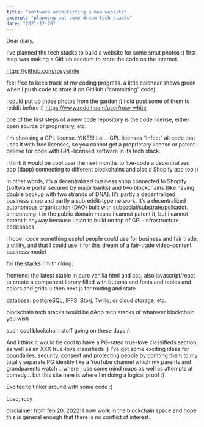 ```yaml
---
title: "software architecting a new website"
excerpt: "planning out some dream tech stacks"
date: "2021-12-20"
---
```


Dear diary,

I’ve planned the tech stacks to build a website for some smut photos :) first step was making a GitHub account to store the code on the internet.

https://github.com/rosywhite

feel free to keep track of my coding progress. a little calendar shows green when I push code to store it on GitHub (“committing” code).

i could put up those photos from the garden :) i did post some of them to reddit before :) https://www.reddit.com/user/rosy_white

one of the first steps of a new code repository is the code license, either open source or proprietary, etc.

I'm choosing a GPL license. YIKES! Lol... GPL licenses “infect” all code that uses it with free licenses, so you cannot get a proprietary license or patent I believe for code with GPL-licensed software in its tech stack.

i think it would be cool over the next months to live-code a decentralized app (dapp) connecting to different blockchains and also a Shopify app too :)

In other words, it’s a decentralized business shop connected to Shopify (software portal secured by major banks) and two blockchains (like having double backup with two strands of DNA). It’s partly a decentralized business shop and partly a subreddit-type network. It’s a decentralized autonomous organization (DAO) built with subsocial/substrate/polkadot. announcing it in the public domain means i cannot patent it, but i cannot patent it anyway because i plan to build on top of GPL-infrastructure codebases

i hope i code something useful people could use for business and fair trade, a utility, and that I could use it for this dream of a fair-trade video-content business model

for the stacks I'm thinking:

frontend: the latest stable in pure vanilla html and css. also javascript/react to create a component library filled with buttons and fonts and tables and colors and grids :) then next.js for routing and state

database: postgreSQL, IPFS, Storj, Twilio, or cloud storage, etc.

blockchain tech stacks would be dApp tech stacks of whatever blockchain you wish

such cool blockchain stuff going on these days :)

And I think it would be cool to have a PG-rated true-love classifieds section, as well as an XXX true-love classifieds :) I’ve got some exciting ideas for boundaries, security, consent and protecting people by pointing them to my totally separate PG identity like a YouTube channel which my parents and grandparents watch .. where I use some mind maps as well as attempts at comedy… but this site here is where I’m doing a logical proof :)

Excited to tinker around with some code :)

Love,
rosy

disclaimer from feb 20, 2022: I now work in the blockchain space and hope this is general enough that there is no conflict of interest.